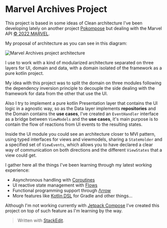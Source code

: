 # Marvel Archives Project

This project is based in some ideas of Clean architecture I've been developing lately on another project [Pokompose](https://github.com/marcRDZ/Pokompose) but dealing with the Marvel API [© 2022 MARVEL](http://marvel.com).

My proposal of architecture as you can see in this diagram:

![Marvel Archives project architecture](http://drive.google.com/uc?export=view&id=175NcPUgKV-NA53HgOLQETY3v7IFLkA26)

I use to work with a kind of modularized architecture separated on three layers for UI, domain and data, with a domain isolated of the framework as a pure kotlin project.

My idea with this project was to split the domain on three modules following the dependency inversion principle to decouple the side dealing with the framework for data from the other that use the UI.

Also I try to implement a pure kotlin Presentation layer that contains the UI logic in a agnostic way, so as the Data layer implements **repositories** and the Domain contains the **use cases**, I've created an `EventHandler` interface as a bridge between `ViewModels` and the **use cases**, it's main purpose is to contain the flow of reactions  from UI events to the resulting states.

Inside the UI module you could see an architecture closer to MVI pattern, using typed interfaces for views and viewmodels, sharing a `StateHolder` and a specified set of `ViewEvents`, which allows you to have declared a clear way of communication on both directions and the different `ViewStates` that a view could get.

I gather here all the things I've been learning through my latest working experience:

- Asynchronous handling with [Coroutines](https://kotlinlang.org/docs/coroutines-overview.html)
- UI reactive state management with [Flows](https://kotlinlang.org/docs/flow.html)
- Functional programming support through [Λrrow](https://arrow-kt.io/)
- More features like [Kotlin DSL](https://docs.gradle.org/current/userguide/kotlin_dsl.html) for Gradle and other things...

Although I'm not working currently with [Jetpack Compose](https://developer.android.com/jetpack/compose) I've created this project on top of such feature as I'm learning by the way.


> Written with [StackEdit](https://stackedit.io/).
